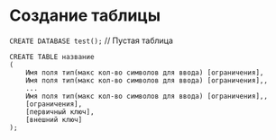 # Создание таблицы

`CREATE DATABASE test();` // Пустая таблица
```
CREATE TABLE название
(
    Имя поля тип(макс кол-во символов для ввода) [ограничения],
    Имя поля тип(макс кол-во символов для ввода) [ограничения],,
    ...
    Имя поля тип(макс кол-во символов для ввода) [ограничения],,
    [ограничения],
    [первичный ключ],
    [внешний ключ]
);
 ```

